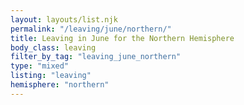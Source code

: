 ```yaml
---
layout: layouts/list.njk
permalink: "/leaving/june/northern/"
title: Leaving in June for the Northern Hemisphere
body_class: leaving
filter_by_tag: "leaving_june_northern"
type: "mixed"
listing: "leaving"
hemisphere: "northern"
---
```

